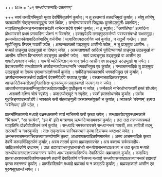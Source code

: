 +++
title = "०९ सन्ध्योपासनादि-प्रकरणम्"

+++
 स्वयं तत्तद्दिगभिमुखो भूत्वा देवर्षिपितृतर्पणं कुर्यात् ; न तु हस्तमात्रं तत्तदभिमुखं कुर्यात् । 
 स्वेषु तर्पणेषु जलाञ्जलिं गोशृङ्गमात्रमुद्धृत्य जलं क्षिपेत् । 
 छन्दोन्यासावसरे जिह्वायाः पुरतोऽङ्गुलीः प्रदर्शयेत् ; व्याहृतिप्रभृतीनामङ्गन्यासावसरेऽपि नाभेरधःप्रदेशे एवमेवं कुर्यात् ; न तु स्पृशेत् : "आपोहिष्ठा” इत्यादिना प्रोक्षणावसरे प्रथमं प्रणवादिना प्रोक्षणं न विस्मरेत् । 
 हस्तद्वयेऽपि तत्तद्गुष्ठतर्जन्योः परस्परसंबन्धो राक्षसमुद्रा।
 इयमर्घ्यप्रदानकेशवादितर्पणादिषु वर्जनीया ! चत्वारिंशत्पदादर्वागेव जपं कुर्यात् , न तदूर्ध्वे गच्छेत् । 
 प्रातः सूर्याभिमुखः तिष्ठन् गायत्रीं जपेत् । 
 अत्यन्ताशक्तौ उदङ्मुख आसीनो जपेत् , न तु प्राङ्मुख आसीनः । 
 मध्याहे प्राङ्मुख उदड्नुखो वा तिष्ठन् जपेत् । 
 अत्यन्ताशक्तौ आदित्ये पूर्वदिग्भागगते प्राङ्मुख उदङमुखो वा आसीनः पश्चिम दिग्भागगते उदङ्मुख आसीनो जपेत् । 
सायं प्रत्यङ्मुख उद्ङ्मुखो वा आसीन एव शक्तोऽशक्तश्च जपेत् । 
गायत्री व्यतिरिक्तान् मन्त्रान् सर्वदा आसीन एव प्राङ्मुख उदङ्मुखो वा जपेत् ।
देवालयसमीपे सन्ध्योपासने अर्घ्यदानजपोपस्थानानि भगवदभिमुख एव कुर्यात् । 
मन्त्राचमनादिकं तु प्राङ्मुख उदङ्मुखो वा देवस्य पृष्ठभागप्रदर्शनवर्जे कुर्यात् । 
सर्वदिङ्नमस्कारमपि भगवदभिमुख एवं कुर्यात् । 
अर्घ्यदानानन्तरकर्तव्यं प्रदक्षिणं देवसमीपेऽपि यथावत् कुर्यात् । 
वस्त्रानाच्छादितकरयुगलः आच्छादितैककरोऽवगुण्ठितशिराः धृतकञ्चुकः प्रावृतकण्ठो जल्पन् वा न जपेत् । 
आचार्यभागवतजलाग्निसूर्याश्वत्थदेवालयादीन् पृष्ठीकृत्य न जपेत् । 
कर्मकाले नाभेरधोभागस्पर्शे हस्तं शोधयेत् । अशक्तौ दक्षिण श्रोत्रं स्पृशेत् । 
कदाऽप्योष्ठपुटं न स्पृशेत् । स्पर्शे हस्तशोधनमेव कुर्यात् । 
एवमेव गुदलिङ्गपादस्पर्शेऽपि ! जपकाले करौ संहताङ्गुली परस्परमसंयुक्तौ च कुर्यात् । 
जपकाले 'वरेण्यम्' इत्यत्र 'वरेणियम्' इति पठेत् ।

प्रातर्नासिकासमौ मध्याहे वक्षस्थलसमौ सायं नाभिसमौ करौ कृत्वा जपेत् । 
सन्ध्यात्रयेऽप्युपस्थानकाले "मित्रस्य", "आ सत्येन", "इम मे' इति मन्त्राणाम् ऋष्यादिन्यासमवश्यं कुर्यात् । 
तदा तदा तत्तज्जपस्थलं व्याहृतिभिः प्रोक्ष्यैवोपरितनं कर्म कुर्यात् । 
सन्ध्यादि नमस्कारावसरे सन्ध्यानन्तरं गायत्रीं, ततः सावित्री तदनु सरस्वती च नमस्कुर्यात् । 
ततः सकृदाचम्य सात्त्विकत्यागं कृत्वा द्विराचम्य अष्टाक्षरं जपेत् । 
अनन्तरमाचमनसात्त्विकत्यागसमर्पणानि कृत्वा, आधारशक्त्यादितर्पणमारभेत । 
अस्य आचमनादिकं कृत्वा देवर्षि काण्डर्षिपितृतर्पणं कुर्यात्। 
अस्य तत्सर्वं कृत्वा ब्रह्मयज्ञमारभेत। 
अत्र वक्तव्यं सर्वमस्मदीय-आह्निकार्थदर्पणे द्रष्टव्यम् । 
प्रातः ब्रह्मयज्ञान्तानुष्ठानासंभवे सन्ध्योपासनमष्टाक्षरजपं च तदा कृत्वा मध्याहे सन्ध्योपासनाष्टाक्षरजपानन्तरं क्रमेण आधारशक्तयादितर्पण-देवादितर्पण-ब्रह्मयज्ञान् कुर्यात् । 
कदाचित् प्रातराधारशक्त्यादितर्पणान्तकरणे तदानीं देवादितर्पणं परित्यज्य मध्याह्ने सन्ध्योपासनाष्टाक्षरजपानन्तरं ब्रह्मयज्ञं कृत्वा तदनन्तरं कुर्यात् । 
प्रातर्देवादितर्पण मध्याहे ब्रह्मयज्ञं च न कदाऽपि कुर्यात् । 
ब्रह्मयज्ञकाले आसीन एव पुरुषसूक्तान्तं जपेत् ।।